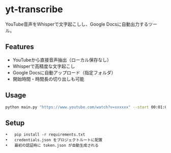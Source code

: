 # yt-transcribe

YouTube音声をWhisperで文字起こしし、Google Docsに自動出力するツール。

## Features
- YouTubeから直接音声抽出（ローカル保存なし）
- Whisperで高精度な文字起こし
- Google Docsに自動アップロード（指定フォルダ）
- 開始時間・時間長の切り出しも可能

## Usage
```bash
python main.py "https://www.youtube.com/watch?v=xxxxxx" --start 00:01:00 --duration 00:00:30
```

## Setup
	•	pip install -r requirements.txt
	•	credentials.json をプロジェクトルートに配置
	•	最初の認証時に token.json が自動生成される
